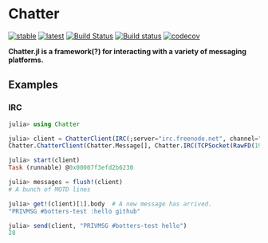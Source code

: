 # Chatter

[![stable](https://img.shields.io/badge/docs-stable-blue.svg)](https://christopher-dG.github.io/Chatter.jl/stable)
[![latest](https://img.shields.io/badge/docs-latest-blue.svg)](https://christopher-dG.github.io/Chatter.jl/latest)
[![Build Status](https://travis-ci.org/christopher-dG/Chatter.jl.svg?branch=master)](https://travis-ci.org/christopher-dG/Chatter.jl)
[![Build status](https://ci.appveyor.com/api/projects/status/github/christopher-dG/Chatter.jl?svg=true)](https://ci.appveyor.com/project/christopher-dG/Chatter-jl)
[![codecov](https://codecov.io/gh/christopher-dG/Chatter.jl/branch/master/graph/badge.svg)](https://codecov.io/gh/christopher-dG/Chatter.jl)

**Chatter.jl is a framework(?) for interacting with a variety of messaging platforms.**

## Examples

### IRC

```julia
julia> using Chatter

julia> client = ChatterClient(IRC(;server="irc.freenode.net", channel="#botters-test"))
Chatter.ChatterClient(Chatter.Message[], Chatter.IRC(TCPSocket(RawFD(19) open, 0 bytes waiting)))

julia> start(client)
Task (runnable) @0x00007f3efd2b6230

julia> messages = flush!(client)
# A bunch of MOTD lines

julia> get!(client)[1].body  # A new message has arrived.
"PRIVMSG #botters-test :hello github"

julia> send(client, "PRIVMSG #botters-test hello")
28
```
